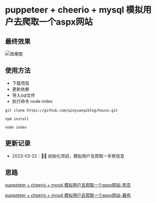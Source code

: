 # puppeteer + cheerio + mysql 模拟用户去爬取一个aspx网站

## 最终效果

![效果图](https://segmentfault.com/img/remote/1460000043572281)


## 使用方法

- 下载项目
- 更新依赖
- 导入sql文件
- 执行命令  node index

```shell
git clone https://github.com/qinyuanqiblog/house.git
```

```shell
npm install
```


```shell
node index
```

## 更新记录

* 2023-03-22：🎉🎉 初始化项目，模拟用户去爬取一手房信息

## 思路

[puppeteer + cheerio + mysql 模拟用户去爬取一个aspx网站-思否](https://segmentfault.com/a/1190000043572279)

[puppeteer + cheerio + mysql 模拟用户去爬取一个aspx网站-幕布](https://www.mubucm.com/doc/79m-i0n46rt)